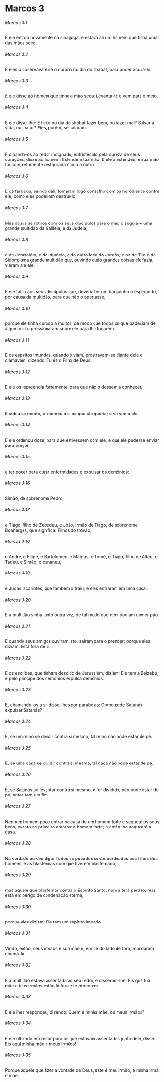 # Marcos 3

###### Marcos 3:1

E ele entrou novamente na sinagoga, e estava ali um homem que tinha uma das mãos seca.

###### Marcos 3:2

E eles o observavam se o curaria no dia do shabat, para poder acusá-lo.

###### Marcos 3:3

E ele disse ao homem que tinha a mão seca: Levanta-te e vem para o meio.

###### Marcos 3:4

E ele disse-lhe: É lícito no dia do shabat fazer bem, ou fazer mal? Salvar a vida, ou matar? Eles, porém, se calaram.

###### Marcos 3:5

E olhando-os ao redor indignado, entristecido pela dureza de seus corações, disse ao homem: Estende a tua mão. E ele a estendeu, e sua mão foi completamente restaurada como a outra.

###### Marcos 3:6

E os fariseus, saindo dali, tomaram logo conselho com os herodianos contra ele, como eles poderiam destruí-lo.

###### Marcos 3:7

Mas Jesus se retirou com os seus discípulos para o mar, e seguia-o uma grande multidão da Galileia, e da Judeia,

###### Marcos 3:8

e de Jerusalém, e da Idumeia, e do outro lado do Jordão, e os de Tiro e de Sidom; uma grande multidão que, ouvindo quão grandes coisas ele fazia, vieram até ele.

###### Marcos 3:9

E ele falou aos seus discípulos que, deveria ter um barquinho o esperando, por causa da multidão, para que não o apertasse,

###### Marcos 3:10

porque ele tinha curado a muitos, de modo que todos os que padeciam de algum mal o pressionaram sobre ele para lhe tocarem.

###### Marcos 3:11

E os espíritos imundos, quando o viam, prostravam-se diante dele e clamavam, dizendo: Tu és o Filho de Deus.

###### Marcos 3:12

E ele os repreendia fortemente, para que não o dessem a conhecer.

###### Marcos 3:13

E subiu ao monte, e chamou a si os que ele queria; e vieram a ele.

###### Marcos 3:14

E ele ordenou doze, para que estivessem com ele, e que ele pudesse enviar para pregar,

###### Marcos 3:15

e ter poder para curar enfermidades e expulsar os demônios:

###### Marcos 3:16

Simão, de sobrenome Pedro,

###### Marcos 3:17

e Tiago, filho de Zebedeu, e João, irmão de Tiago, de sobrenome Boanerges, que significa: Filhos do trovão;

###### Marcos 3:18

e André, e Filipe, e Bartolomeu, e Mateus, e Tomé, e Tiago, filho de Alfeu, e Tadeu, e Simão, o cananeu,

###### Marcos 3:19

e Judas Iscariotes, que também o traiu; e eles entraram em uma casa.

###### Marcos 3:20

E a multidão vinha junto outra vez, de tal modo que nem podiam comer pão.

###### Marcos 3:21

E quando seus amigos ouviram isto, saíram para o prender; porque eles diziam: Está fora de si.

###### Marcos 3:22

E os escribas, que tinham descido de Jerusalém, diziam: Ele tem a Belzebu, e pelo príncipe dos demônios expulsa demônios.

###### Marcos 3:23

E, chamando-os a si, disse-lhes por parábolas: Como pode Satanás expulsar Satanás?

###### Marcos 3:24

E, se um reino se dividir contra si mesmo, tal reino não pode estar de pé.

###### Marcos 3:25

E, se uma casa se dividir contra si mesma, tal casa não pode estar de pé.

###### Marcos 3:26

E, se Satanás se levantar contra si mesmo, e for dividido, não pode estar de pé; antes tem um fim.

###### Marcos 3:27

Nenhum homem pode entrar na casa de um homem forte e saquear os seus bens, exceto se primeiro amarrar o homem forte; e então lhe saqueará a casa.

###### Marcos 3:28

Na verdade eu vos digo: Todos os pecados serão perdoados aos filhos dos homens, e as blasfêmias com que tiverem blasfemado;

###### Marcos 3:29

mas aquele que blasfemar contra o Espírito Santo, nunca terá perdão, mas está em perigo de condenação eterna;

###### Marcos 3:30

porque eles diziam: Ele tem um espírito imundo.

###### Marcos 3:31

Vindo, então, seus irmãos e sua mãe e, em pé do lado de fora, mandaram chamá-lo.

###### Marcos 3:32

E a multidão estava assentada ao seu redor, e disseram-lhe: Eis que tua mãe e teus irmãos estão lá fora e te procuram.

###### Marcos 3:33

E ele lhes respondeu, dizendo: Quem é minha mãe, ou meus irmãos?

###### Marcos 3:34

E ele olhando em redor para os que estavam assentados junto dele, disse: Eis aqui minha mãe e meus irmãos!

###### Marcos 3:35

Porque aquele que fizer a vontade de Deus, este é meu irmão, e minha irmã e mãe.

